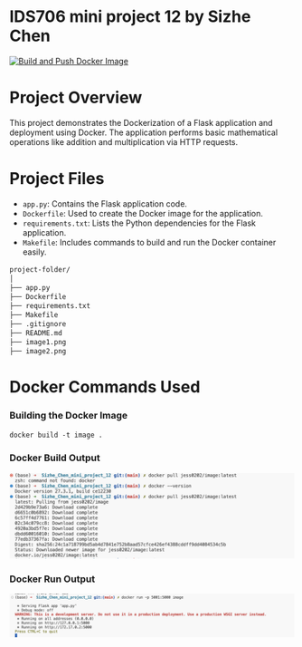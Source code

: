 # IDS706 mini project 12 by Sizhe Chen

[![Build and Push Docker Image](https://github.com/nogibjj/Sizhe_Chen_mini_project_12/actions/workflows/build.yml/badge.svg)](https://github.com/nogibjj/Sizhe_Chen_mini_project_12/actions/workflows/build.yml)

# Project Overview

This project demonstrates the Dockerization of a Flask application and deployment using Docker. The application performs basic mathematical operations like addition and multiplication via HTTP requests.


# Project Files

- `app.py`: Contains the Flask application code.
- `Dockerfile`: Used to create the Docker image for the application.
- `requirements.txt`: Lists the Python dependencies for the Flask application.
- `Makefile`: Includes commands to build and run the Docker container easily.


```
project-folder/
│
├── app.py
├── Dockerfile
├── requirements.txt
├── Makefile
├── .gitignore
├── README.md
├── image1.png
├── image2.png

```
# Docker Commands Used

### Building the Docker Image
```
docker build -t image .
```
### Docker Build Output
![Docker Build Output](image2.png)

### Docker Run Output
![Docker Run Output](image1.png)